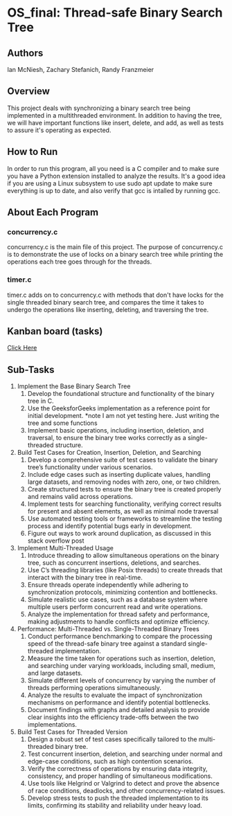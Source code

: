 # OS_final: Thread-safe Binary Search Tree

## Authors
Ian McNiesh, Zachary Stefanich, Randy Franzmeier

## Overview
This project deals with synchronizing a binary search tree being implemented in a multithreaded environment. In addition to having the tree, we will have important functions like insert, delete, and add, as well as tests to assure it's operating as expected.

## How to Run
In order to run this program, all you need is a C compiler and to make sure you have a Python extension installed to analyze the results. It's a good idea if you are using a Linux subsystem to use sudo apt update to make sure everything is up to date, and also verify that gcc is intalled by running gcc.

## About Each Program

### concurrency.c
concurrency.c is the main file of this project. The purpose of concurrency.c is to demonstrate the use of locks on a binary search tree while printing the operations each tree goes through for the threads.
### timer.c 
timer.c adds on to concurrency.c with methods that don't have locks for the single threaded binary search tree, and compares the time it takes to undergo the operations like inserting, deleting, and traversing the tree.

## Kanban board (tasks)
[Click Here](https://github.com/users/randyfranzmeier/projects/1/views/1) 

## Sub-Tasks
1. Implement the Base Binary Search Tree
    1. Develop the foundational structure and functionality of the binary tree in C.
    2. Use the GeeksforGeeks implementation as a reference point for initial development. *note I am not yet testing here. Just writing the tree and some functions
    3. Implement basic operations, including insertion, deletion, and traversal, to ensure the binary tree works correctly as a single-threaded structure.
2. Build Test Cases for Creation, Insertion, Deletion, and Searching
    1. Develop a comprehensive suite of test cases to validate the binary tree’s functionality under various scenarios.
    2. Include edge cases such as inserting duplicate values, handling large datasets, and removing nodes with zero, one, or two children.
    3. Create structured tests to ensure the binary tree is created properly and remains valid across operations.
    4. Implement tests for searching functionality, verifying correct results for present and absent elements, as well as minimal node traversal
    5. Use automated testing tools or frameworks to streamline the testing process and identify potential bugs early in development.
    6. Figure out ways to work around duplication, as discussed in this stack overflow post
3. Implement Multi-Threaded Usage
    1. Introduce threading to allow simultaneous operations on the binary tree, such as concurrent insertions, deletions, and searches.
    2. Use C’s threading libraries (like Posix threads) to create threads that interact with the binary tree in real-time.
    3. Ensure threads operate independently while adhering to synchronization protocols, minimizing contention and bottlenecks.
    4. Simulate realistic use cases, such as a database system where multiple users perform concurrent read and write operations.
    5. Analyze the implementation for thread safety and performance, making adjustments to handle conflicts and optimize efficiency.
4. Performance: Multi-Threaded vs. Single-Threaded Binary Trees
    1. Conduct performance benchmarking to compare the processing speed of the thread-safe binary tree against a standard single-threaded implementation.
    2. Measure the time taken for operations such as insertion, deletion, and searching under varying workloads, including small, medium, and large datasets.
    3. Simulate different levels of concurrency by varying the number of threads performing operations simultaneously.
    4. Analyze the results to evaluate the impact of synchronization mechanisms on performance and identify potential bottlenecks.
    5. Document findings with graphs and detailed analysis to provide clear insights into the efficiency trade-offs between the two implementations. 
5. Build Test Cases for Threaded Version
    1. Design a robust set of test cases specifically tailored to the multi-threaded binary tree.
    2. Test concurrent insertion, deletion, and searching under normal and edge-case conditions, such as high contention scenarios.
    3. Verify the correctness of operations by ensuring data integrity, consistency, and proper handling of simultaneous modifications.
    4. Use tools like Helgrind or Valgrind to detect and prove the absence of race conditions, deadlocks, and other concurrency-related issues.
    5. Develop stress tests to push the threaded implementation to its limits, confirming its stability and reliability under heavy load.
